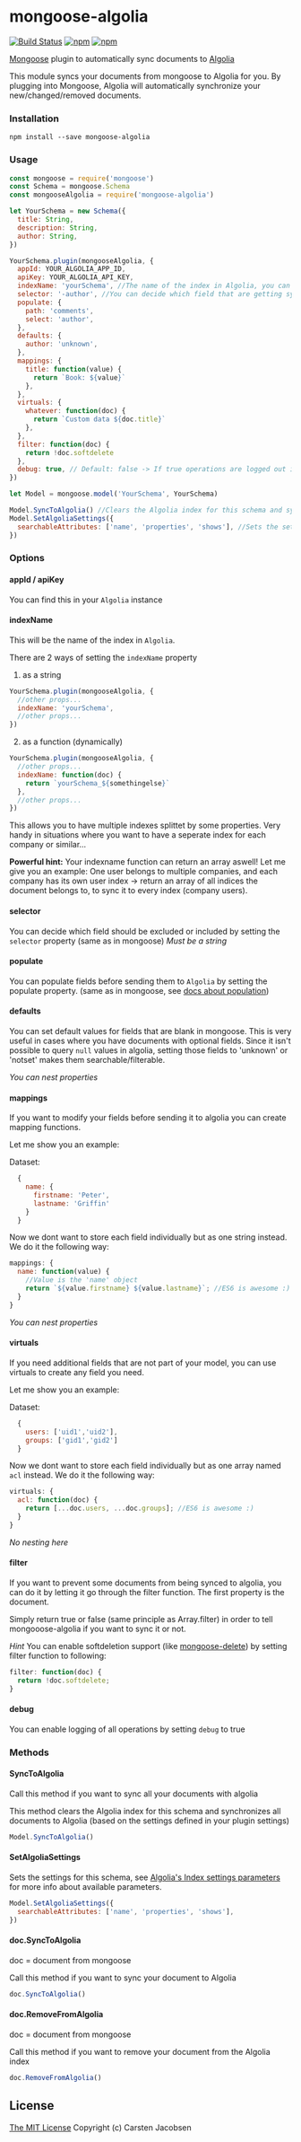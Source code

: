 # mongoose-algolia

[![Build Status](https://travis-ci.org/crsten/mongoose-algolia.svg?branch=master&style=flat-square)](https://travis-ci.org/crsten/mongoose-algolia)
[![npm](https://img.shields.io/npm/dt/mongoose-algolia.svg?style=flat-square)](https://www.npmjs.com/package/mongoose-algolia)
[![npm](https://img.shields.io/npm/v/mongoose-algolia.svg?style=flat-square)](https://www.npmjs.com/package/mongoose-algolia)

[Mongoose](http://mongoosejs.com/) plugin to automatically sync documents to [Algolia](https://www.algolia.com/)

This module syncs your documents from mongoose to Algolia for you. By plugging into Mongoose, Algolia will automatically synchronize your new/changed/removed documents.

### Installation

`npm install --save mongoose-algolia`

### Usage

```js
const mongoose = require('mongoose')
const Schema = mongoose.Schema
const mongooseAlgolia = require('mongoose-algolia')

let YourSchema = new Schema({
  title: String,
  description: String,
  author: String,
})

YourSchema.plugin(mongooseAlgolia, {
  appId: YOUR_ALGOLIA_APP_ID,
  apiKey: YOUR_ALGOLIA_API_KEY,
  indexName: 'yourSchema', //The name of the index in Algolia, you can also pass in a function
  selector: '-author', //You can decide which field that are getting synced to Algolia (same as selector in mongoose)
  populate: {
    path: 'comments',
    select: 'author',
  },
  defaults: {
    author: 'unknown',
  },
  mappings: {
    title: function(value) {
      return `Book: ${value}`
    },
  },
  virtuals: {
    whatever: function(doc) {
      return `Custom data ${doc.title}`
    },
  },
  filter: function(doc) {
    return !doc.softdelete
  },
  debug: true, // Default: false -> If true operations are logged out in your console
})

let Model = mongoose.model('YourSchema', YourSchema)

Model.SyncToAlgolia() //Clears the Algolia index for this schema and synchronizes all documents to Algolia (based on the settings defined in your plugin settings)
Model.SetAlgoliaSettings({
  searchableAttributes: ['name', 'properties', 'shows'], //Sets the settings for this schema, see [Algolia's Index settings parameters](https://www.algolia.com/doc/api-client/javascript/settings#set-settings) for more info.
})
```

### Options

#### appId / apiKey

You can find this in your `Algolia` instance

#### indexName

This will be the name of the index in `Algolia`.

There are 2 ways of setting the `indexName` property

1. as a string

```js
YourSchema.plugin(mongooseAlgolia, {
  //other props...
  indexName: 'yourSchema',
  //other props...
})
```

2. as a function (dynamically)

```js
YourSchema.plugin(mongooseAlgolia, {
  //other props...
  indexName: function(doc) {
    return `yourSchema_${somethingelse}`
  },
  //other props...
})
```

This allows you to have multiple indexes splittet by some properties.
Very handy in situations where you want to have a seperate index for each company or similar...

**Powerful hint:** Your indexname function can return an array aswell! Let me give you an example: One user belongs to multiple companies, and each company has its own user index -> return an array of all indices the document belongs to, to sync it to every index (company users).

#### selector

You can decide which field should be excluded or included by setting the `selector` property (same as in mongoose) _Must be a string_

#### populate

You can populate fields before sending them to `Algolia` by setting the populate property. (same as in mongoose, see [docs about population](http://mongoosejs.com/docs/api.html#document_Document-populate))

#### defaults

You can set default values for fields that are blank in mongoose.
This is very useful in cases where you have documents with optional fields. Since it isn't possible to query `null` values in algolia, setting those fields to 'unknown' or 'notset' makes them searchable/filterable.

_You can nest properties_

#### mappings

If you want to modify your fields before sending it to algolia you can create mapping functions.

Let me show you an example:

Dataset:

```js
  {
    name: {
      firstname: 'Peter',
      lastname: 'Griffin'
    }
  }
```

Now we dont want to store each field individually but as one string instead. We do it the following way:

```js
mappings: {
  name: function(value) {
    //Value is the 'name' object
    return `${value.firstname} ${value.lastname}`; //ES6 is awesome :)
  }
}
```

_You can nest properties_

#### virtuals

If you need additional fields that are not part of your model, you can use virtuals to create any field you need.

Let me show you an example:

Dataset:

```js
  {
    users: ['uid1','uid2'],
    groups: ['gid1','gid2']
  }
```

Now we dont want to store each field individually but as one array named `acl` instead. We do it the following way:

```js
virtuals: {
  acl: function(doc) {
    return [...doc.users, ...doc.groups]; //ES6 is awesome :)
  }
}
```

_No nesting here_

#### filter

If you want to prevent some documents from being synced to algolia, you can do it by letting it go through the filter function.
The first property is the document.

Simply return true or false (same principle as Array.filter) in order to tell mongooose-algolia if you want to sync it or not.

_Hint_ You can enable softdeletion support (like [mongoose-delete](https://github.com/dsanel/mongoose-delete)) by setting filter function to following:

```js
filter: function(doc) {
  return !doc.softdelete;
}
```

#### debug

You can enable logging of all operations by setting `debug` to true

### Methods

#### SyncToAlgolia

Call this method if you want to sync all your documents with algolia

This method clears the Algolia index for this schema and synchronizes all documents to Algolia (based on the settings defined in your plugin settings)

```js
Model.SyncToAlgolia()
```

#### SetAlgoliaSettings

Sets the settings for this schema, see [Algolia's Index settings parameters](https://www.algolia.com/doc/api-client/javascript/settings#set-settings) for more info about available parameters.

```js
Model.SetAlgoliaSettings({
  searchableAttributes: ['name', 'properties', 'shows'],
})
```

#### doc.SyncToAlgolia

doc = document from mongoose

Call this method if you want to sync your document to Algolia

```js
doc.SyncToAlgolia()
```

#### doc.RemoveFromAlgolia

doc = document from mongoose

Call this method if you want to remove your document from the Algolia index

```js
doc.RemoveFromAlgolia()
```

## License

[The MIT License](http://opensource.org/licenses/MIT)
Copyright (c) Carsten Jacobsen
